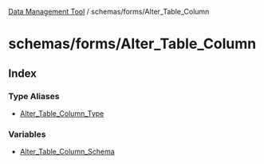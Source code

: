 [Data Management Tool](../../../index.md) / schemas/forms/Alter\_Table\_Column

# schemas/forms/Alter\_Table\_Column

## Index

### Type Aliases

- [Alter\_Table\_Column\_Type](type-aliases/Alter_Table_Column_Type.md)

### Variables

- [Alter\_Table\_Column\_Schema](variables/Alter_Table_Column_Schema.md)
